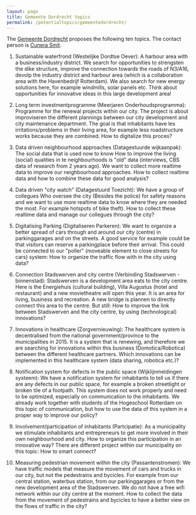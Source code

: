 ```yaml
---
layout: page
title: Gemeente Dordrecht topics
permalink: /potentialtopics/gemeentedordrecht/
---
```


The [Gemeente Dordrecht](https://cms.dordrecht.nl) proposes the following ten topics.
The contact person is [Cunera Smit](mailto:cj.smit@dordrecht.nl).

1. Sustainable waterfrond (Westelijke Dordtse Oever): A harbour area with a business/industry district. We search for opportunities to strengsten the dike structure, improve the connection towards the roads of N3/A16, devolp the industry district and harbour area (which is a collaboration area with the Havenbedrijf Rotterdam). We also search for new energy solutions here, for example windmills, solar panels etc. Think about opportunities for innovative ideas in this large development area!

2. Long term investmentprogramme (Meerjaren Onderhoudsprogramma): Programme for the renewal projects within our city. The project is about improviseren the different plannings between our city development and city maintenance department. The goal is that inhabitants have les irritations/problems in their living area, for example less roadstructure works because they are combined. How to digitalize this proces?

3. Data driven neighbourhood approaches (Datagestuurde wijkaanpak): The social data that is used now to know How to improve the living (social) qualities in te neighbourhoods is "old" data (interviews, CBS data of research from 2 years ago). We want to collect more realtime data to improve our neighbourhood approaches. How to collect realtime data and how to combine these data for good analysis?

4. Data driven "city watch" (Datagestuurd Toezicht): We have a group of collegues Who oversee the city (Besides the police) for safety reasons and we want to use more realtime data to know where they are needed the most. For example hotspots of bike theft). How to collect these realtime data and manage our collegues through the city?

5. Digitalising Parking (Digitaliseren Parkeren): We want to organize a better spread of cars through and around our city (centre) in parkinggarages and on the streets. A good service for example could be that visitors can reserve a parkingplace before their arrival. This could be connected to our "poller" (moveable element to close streets for cars) system: How to organize the traffic flow with in the city using data?

6. Connection Stadswerven and city centre (Verbinding Stadswerven - binnenstad): Stadswerven is a development area eats to the city centre. Here is the Energiehuis (cultural building), Villa Augustus (hotel and restaurant) and a new movietheatre will open this year. It is an area for living, business and recreation. A new bridge is plannen to directly connect this area to the centre. But still: How to improve the link between Stadswerven and the city centre, by using (technological) innovations? 

7. Innovations in healthcare (Zorgvernieuwing): The healthcare system is decentralised from the national government/province to the municipalities in 2015. It is a system that is renewing, and therefore we are searching for innovations within this business (Domotica/Robotica) between the different healthcare partners. Which innovations can be implemented in this healthcare system (data sharing, robotica etc.)?

8. Notification system for defects in the public space (Wijklijnmeldingen systeem): We have a notification system for inhabitants to tell us if there are any defects in our public space, for example a broken streetlight or broken tile of a footpath. This system does not work properly and need to be optimized, especially on communication to the inhabitants. We already work together with students of the Hogeschool Rotterdam on this topic of communication, but how to use the data of this system in a proper way to improve our policy?

9. Involvement/participation of inhabitants (Partcipatie): As a municipality we stimulate inhabitants and entrepreneurs to get more involved in their own neighbourhood and city. How to organize this participation in an innovative way? There are different project within our municipality on this topic: How to smart connect?

10. Measuring pedestrian movement within the city (Passantenstromen): We have traffic models that measure the movement of cars and trucks in our city, but not the pedestrains and bycicles. For example from our central station, waterbus station, from our parkinggarages or from the new development area of the Stadswerven. We do not have a free wifi network within our city centre at the moment. How to collect the data from the movement of pedestrains and bycicles to have a better view on the flows of traffic in the city?